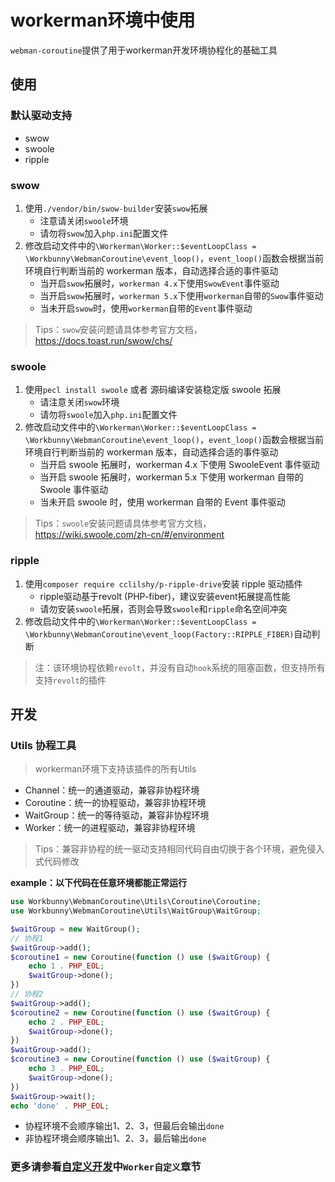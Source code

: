 # workerman环境中使用

`webman-coroutine`提供了用于workerman开发环境协程化的基础工具

## 使用

### 默认驱动支持

- swow
- swoole
- ripple

### swow

1. 使用`./vendor/bin/swow-builder`安装`swow`拓展
    - 注意请关闭`swoole`环境
    - 请勿将`swow`加入`php.ini`配置文件
2. 修改启动文件中的`\Workerman\Worker::$eventLoopClass = \Workbunny\WebmanCoroutine\event_loop()`，`event_loop()`函数会根据当前环境自行判断当前的 workerman 版本，自动选择合适的事件驱动
    - 当开启`swow`拓展时，`workerman 4.x`下使用`SwowEvent`事件驱动
    - 当开启`swow`拓展时，`workerman 5.x`下使用`workerman`自带的`Swow`事件驱动
    - 当未开启`swow`时，使用`workerman`自带的`Event`事件驱动

> Tips：`swow`安装问题请具体参考官方文档，https://docs.toast.run/swow/chs/

### swoole

1. 使用`pecl install swoole` 或者 源码编译安装稳定版 swoole 拓展
    - 请注意关闭`swow`环境
    - 请勿将`swoole`加入`php.ini`配置文件
2. 修改启动文件中的`\Workerman\Worker::$eventLoopClass = \Workbunny\WebmanCoroutine\event_loop()`，`event_loop()`函数会根据当前环境自行判断当前的 workerman 版本，自动选择合适的事件驱动
    - 当开启 swoole 拓展时，workerman 4.x 下使用 SwooleEvent 事件驱动
    - 当开启 swoole 拓展时，workerman 5.x 下使用 workerman 自带的 Swoole 事件驱动
    - 当未开启 swoole 时，使用 workerman 自带的 Event 事件驱动

> Tips：`swoole`安装问题请具体参考官方文档，https://wiki.swoole.com/zh-cn/#/environment

### ripple

1. 使用`composer require cclilshy/p-ripple-drive`安装 ripple 驱动插件
    - ripple驱动基于revolt (PHP-fiber)，建议安装event拓展提高性能
    - 请勿安装`swoole`拓展，否则会导致`swoole`和`ripple`命名空间冲突
2. 修改启动文件中的`\Workerman\Worker::$eventLoopClass = \Workbunny\WebmanCoroutine\event_loop(Factory::RIPPLE_FIBER)`自动判断

> 注：该环境协程依赖`revolt`，并没有自动`hook`系统的阻塞函数，但支持所有支持`revolt`的插件

## 开发

### Utils 协程工具

> workerman环境下支持该插件的所有Utils

- Channel：统一的通道驱动，兼容非协程环境
- Coroutine：统一的协程驱动，兼容非协程环境
- WaitGroup：统一的等待驱动，兼容非协程环境
- Worker：统一的进程驱动，兼容非协程环境

> Tips：兼容非协程的统一驱动支持相同代码自由切换于各个环境，避免侵入式代码修改

**example：以下代码在任意环境都能正常运行**

```php
use Workbunny\WebmanCoroutine\Utils\Coroutine\Coroutine;
use Workbunny\WebmanCoroutine\Utils\WaitGroup\WaitGroup;

$waitGroup = new WaitGroup();
// 协程1
$waitGroup->add();
$coroutine1 = new Coroutine(function () use ($waitGroup) {
    echo 1 . PHP_EOL;
    $waitGroup->done();
})
// 协程2
$waitGroup->add();
$coroutine2 = new Coroutine(function () use ($waitGroup) {
    echo 2 . PHP_EOL;
    $waitGroup->done();
})
$waitGroup->add();
$coroutine3 = new Coroutine(function () use ($waitGroup) {
    echo 3 . PHP_EOL;
    $waitGroup->done();
})
$waitGroup->wait();
echo 'done' . PHP_EOL;
```

- 协程环境不会顺序输出1、2、3，但最后会输出`done`
- 非协程环境会顺序输出1、2、3，最后输出`done`

### 更多请参看[自定义开发](custom.md)中`Worker自定义`章节

